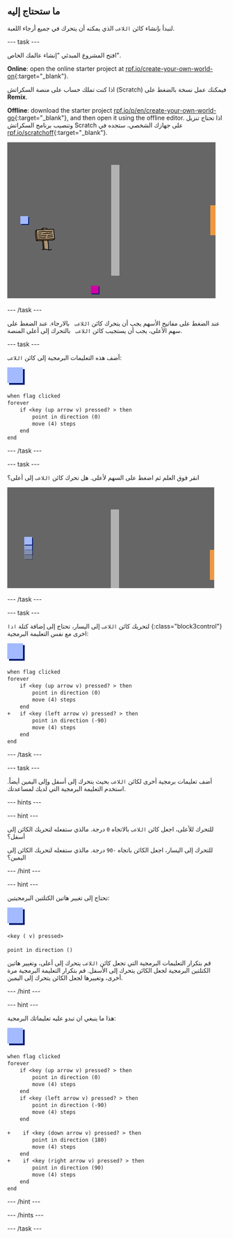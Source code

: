 ## ما ستحتاج إليه

لنبدأ بإنشاء كائن `اللاعب` الذي يمكنه أن يتحرك في جميع أرجاء اللعبة.

\--- task \---

افتح المشروع المبدئي "إنشاء عالمك الخاص".

**Online**: open the online starter project at [rpf.io/create-your-own-world-on](https://rpf.io/create-your-own-world-on){:target="_blank"}.

اذا كنت تملك حساب على منصة السكراتش (Scratch) فيمكنك عمل نسخة بالضغط على **Remix**.

**Offline**: download the starter project [rpf.io/p/en/create-your-own-world-go](https://rpf.io/p/en/create-your-own-world-go){:target="_blank"}, and then open it using the offline editor. اذا تحتاج تنزيل وتنصيب برنامج السكراتش Scratch على جهازك الشخصي، ستجده في [rpf.io/scratchoff](https://rpf.io/scratchoff){:target="_blank"}.

![لقطة الشاشة](images/world-starter.png)

\--- /task \---

عند الضغط على مفاتيح الأسهم يجب أن يتحرك كائن `اللاعب ` بالارجاء. عند الضغط على سهم الأعلى، يجب أن يستجيب كائن `اللاعب ` بالتحرك إلى أعلى المنصة.

\--- task \---

أضف هذه التعليمات البرمجية إلى كائن `اللاعب`:

![اللاعب](images/player.png)

```blocks3
when flag clicked
forever
    if <key (up arrow v) pressed? > then
        point in direction (0)
        move (4) steps
    end
end
```

\--- /task \---

\--- task \---

انقر فوق العلم ثم اضغط على السهم لأعلى. هل تحرك كائن `اللاعب` إلى أعلى؟

![لقطة الشاشة](images/world-up.png)

\--- /task \---

\--- task \---

لتحريك كائن `اللاعب` إلى اليسار، تحتاج إلى إضافة كتلة `اذا` {:class="block3control"} اخرى مع نفس التعليمة البرمجية:

![اللاعب](images/player.png)

```blocks3
when flag clicked
forever
    if <key (up arrow v) pressed? > then
        point in direction (0)
        move (4) steps
    end
+   if <key (left arrow v) pressed? > then
        point in direction (-90)
        move (4) steps
    end
end
```

\--- /task \---

\--- task \---

أضف تعليمات برمجية أخرى لكائن `اللاعب` بحيث يتحرك إلى أسفل وإلى اليمين أيضاً. استخدم التعليمة البرمجية التي لديك لمساعدتك.

\--- hints \---

\--- hint \---

للتحرك للأعلى، اجعل كائن `اللاعب` بالاتجاه `0` درجة. مالذي ستفعله لتحريك الكائن إلى أسفل؟

للتحرك إلى اليسار، اجعل الكائن باتجاه `-90` درجة. مالذي ستفعله لتحريك الكائن إلى اليمين؟

\--- /hint \---

\--- hint \---

تحتاج إلى تغيير هاتين الكتلتين البرمجيتين:

![اللاعب](images/player.png)

```blocks3
<key ( v) pressed>

point in direction ()
```

قم بتكرار التعليمات البرمجية التي تجعل كائن `اللاعب` يتحرك إلى أعلى، وتغيير هاتين الكتلتين البرمجية لجعل الكائن يتحرك إلى الأسفل. قم بتكرار التعليمة البرمجية مرة أخرى، وتغييرها لجعل الكائن يتحرك إلى اليمين.

\--- /hint \---

\--- hint \---

هذا ما ينبغي ان تبدو عليه تعليماتك البرمجية:

![اللاعب](images/player.png)

```blocks3
when flag clicked
forever
    if <key (up arrow v) pressed? > then
        point in direction (0)
        move (4) steps
    end
    if <key (left arrow v) pressed? > then
        point in direction (-90)
        move (4) steps
    end

+    if <key (down arrow v) pressed? > then
        point in direction (180)
        move (4) steps
    end
+    if <key (right arrow v) pressed? > then
        point in direction (90)
        move (4) steps
    end
end
```

\--- /hint \---

\--- /hints \---

\--- /task \---